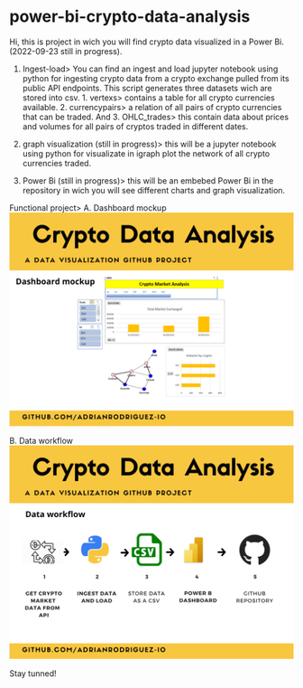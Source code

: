 # power-bi-crypto-data-analysis

Hi, this is project in wich you will find crypto data visualized in a Power Bi. (2022-09-23 still in progress).

1. Ingest-load> You can find an ingest and load jupyter notebook using python for ingesting crypto data from a crypto exchange pulled from its public API endpoints. This script generates three datasets wich are stored into csv. 1. vertexs> contains a table for all crypto currencies available. 2. currencypairs> a relation of all pairs of crypto currencies that can be traded. And 3. OHLC_trades> this contain data about prices and volumes for all pairs of cryptos traded in different dates. 

2. graph visualization (still in progress)> this will be a jupyter notebook using python for visualizate in igraph plot the network of all crypto currencies traded. 

3. Power Bi (still in progress)> this will be an embebed Power Bi in the repository in wich you will see different charts and graph visualization. 

Functional project>
A. Dashboard mockup
<img width='600'  src='https://github.com/adrianrodriguez-io/power-bi-crypto-data-analysis/blob/main/images/Dashboard%20mockup.png'></img>

B. Data workflow
<img width='600'  src='https://github.com/adrianrodriguez-io/power-bi-crypto-data-analysis/blob/main/images/Data%20workflow.png'></img>

Stay tunned!
